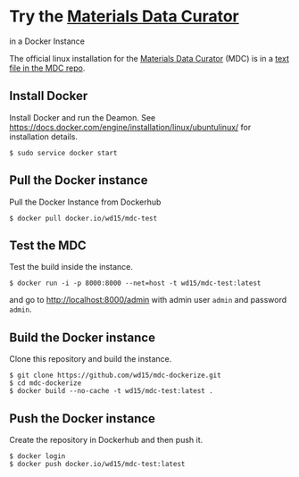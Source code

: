 # Try the [Materials Data Curator](https://github.com/usnistgov/mdcs)
  in a Docker Instance

The official linux installation for the
[Materials Data Curator](https://github.com/usnistgov/mdcs) (MDC) is
in a
[text file in the MDC repo](https://github.com/usnistgov/MDCS/blob/stable/docs/Installation%20Instructions%20for%20Linux).

## Install Docker

Install Docker and run the Deamon. See
https://docs.docker.com/engine/installation/linux/ubuntulinux/ for
installation details.

    $ sudo service docker start

## Pull the Docker instance

Pull the Docker Instance from Dockerhub

    $ docker pull docker.io/wd15/mdc-test

## Test the MDC

Test the build inside the instance.

    $ docker run -i -p 8000:8000 --net=host -t wd15/mdc-test:latest

and go to [http://localhost:8000/admin](http://localhost:8000/admin) with admin
user `admin` and password `admin`.

## Build the Docker instance

Clone this repository and build the instance.

    $ git clone https://github.com/wd15/mdc-dockerize.git
    $ cd mdc-dockerize
    $ docker build --no-cache -t wd15/mdc-test:latest .

## Push the Docker instance

Create the repository in Dockerhub and then push it.

    $ docker login
    $ docker push docker.io/wd15/mdc-test:latest
